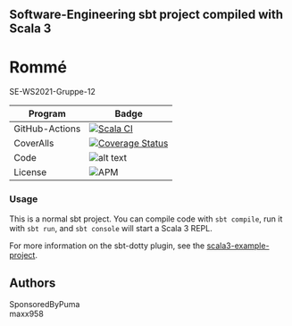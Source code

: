 ## Software-Engineering sbt project compiled with Scala 3
# Rommé
SE-WS2021-Gruppe-12<br>


Program  | Badge
--------|--------
GitHub-Actions | [![Scala CI](https://github.com/SponsoredByPuma/romme/actions/workflows/scala.yml/badge.svg)](https://github.com/SponsoredByPuma/romme/actions/workflows/scala.yml)
CoverAlls | [![Coverage Status](https://coveralls.io/repos/github/SponsoredByPuma/romme/badge.svg?branch=master)](https://coveralls.io/github/SponsoredByPuma/romme?branch=master)
Code | ![alt text](https://img.shields.io/github/languages/top/SponsoredByPuma/romme?color=red)
License | ![APM](https://img.shields.io/apm/l/vim-mode)

### Usage

This is a normal sbt project. You can compile code with `sbt compile`, run it with `sbt run`, and `sbt console` will start a Scala 3 REPL.

For more information on the sbt-dotty plugin, see the
[scala3-example-project](https://github.com/scala/scala3-example-project/blob/main/README.md).

## Authors
SponsoredByPuma<br>
maxx958
